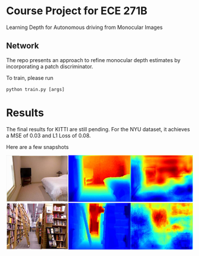 # Course Project for ECE 271B
Learning Depth for Autonomous driving from Monocular Images

## Network
The repo presents an approach to refine monocular depth estimates by incorporating a patch discriminator. <br>

To train, please run
```
python train.py [args]
```

# Results
The final results for KITTI are still pending. For the NYU dataset, it achieves a MSE of 0.03 and L1 Loss of 0.08.

Here are a few snapshots

![Sample Image 1](imgs/train_image_28.jpg "NYU sample results")
![Sample Image 2](imgs/train_image_24.jpg "NYU sample results")
